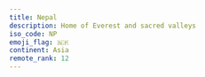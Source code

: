 ```yaml
---
title: Nepal
description: Home of Everest and sacred valleys
iso_code: NP
emoji_flag: 🇳🇵
continent: Asia
remote_rank: 12
---
```


